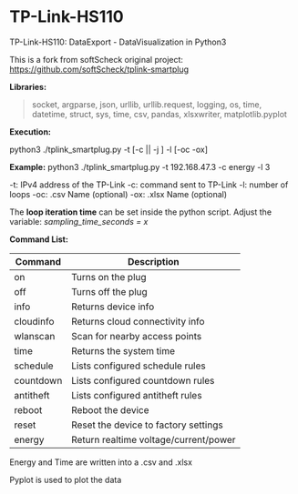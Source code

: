 # TP-Link-HS110
TP-Link-HS110: DataExport - DataVisualization in Python3



This is a fork from softScheck original project: https://github.com/softScheck/tplink-smartplug

**Libraries:**

> socket, argparse, json, urllib, urllib.request, logging, os, time, datetime, struct, sys, time, csv, pandas, xlsxwriter, matplotlib.pyplot

**Execution:**

python3 ./tplink_smartplug.py -t <ip> [-c <cmd> || -j <json>] -l <number> [-oc<CSVoutput> -ox<XLSXoutput>]

**Example:** python3 ./tplink_smartplug.py -t 192.168.47.3 -c energy -l 3 

-t: IPv4 address of the TP-Link
-c: command sent to TP-Link
-l: number of loops
-oc: .csv Name (optional)
-ox: .xlsx Name (optional)



The **loop iteration time** can be set inside the python script. Adjust the variable: *sampling_time_seconds = x*

**Command List:**

| Command   | Description                           |
| --------- | ------------------------------------- |
| on        | Turns on the plug                     |
| off       | Turns off the plug                    |
| info      | Returns device info                   |
| cloudinfo | Returns cloud connectivity info       |
| wlanscan  | Scan for nearby access points         |
| time      | Returns the system time               |
| schedule  | Lists configured schedule rules       |
| countdown | Lists configured countdown rules      |
| antitheft | Lists configured antitheft rules      |
| reboot    | Reboot the device                     |
| reset     | Reset the device to factory settings  |
| energy    | Return realtime voltage/current/power |



Energy and Time are written into a .csv and .xlsx

Pyplot is used to plot the data